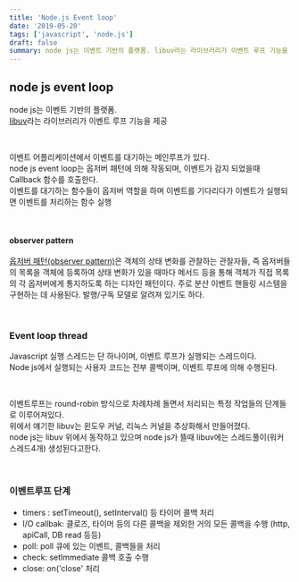 ```yaml
---
title: 'Node.js Event loop'
date: '2019-05-20'
tags: ['javascript', 'node.js']
draft: false
summary: node js는 이벤트 기반의 플랫폼. libuv라는 라이브러리가 이벤트 루프 기능을 제공
---
```


## node js event loop

node js는 이벤트 기반의 플랫폼. <br />
[libuv](https://github.com/libuv/libuv)라는 라이브러리가 이벤트 루프 기능을 제공 <br />

<br />

이벤트 어플리케이션에서 이벤트를 대기하는 메인루프가 있다. <br />
node js event loop는 옵저버 패턴에 의해 작동되며, 이벤트가 감지 되었을때 Callback 함수를 호출한다. <br />
이벤트를 대기하는 함수들이 옵저버 역할을 하며 이벤트를 기다리다가 이벤트가 실행되면 이벤트를 처리하는 함수 실행 <br />

<br />

#### observer pattern

[옵저버 패턴(observer pattern)](https://ko.wikipedia.org/wiki/%EC%98%B5%EC%84%9C%EB%B2%84_%ED%8C%A8%ED%84%B4)은 객체의 상태 변화를 관찰하는 관찰자들, 즉 옵저버들의 목록을 객체에 등록하여 상태 변화가 있을 때마다 메서드 등을 통해 객체가 직접 목록의 각 옵저버에게 통지하도록 하는 디자인 패턴이다. 주로 분산 이벤트 핸들링 시스템을 구현하는 데 사용된다. 발행/구독 모델로 알려져 있기도 하다. <br />

<br />

### Event loop thread

Javascript 실행 스레드는 단 하나이며, 이벤트 루프가 실행되는 스레드이다. <br />
Node js에서 실행되는 사용자 코드는 전부 콜백이며, 이벤트 루프에 의해 수행된다. <br />

<br />

이벤트루프는 round-robin 방식으로 차례차례 돌면서 처리되는 특정 작업들의 단계들로 이루어져있다. <br />
위에서 얘기한 libuv는 윈도우 커널, 리눅스 커널을 추상화해서 만들어졌다. <br />
node js는 libuv 위에서 동작하고 있으며 node js가 뜰때 libuv에는 스레드풀이(워커 스레드4개) 생성된다고한다. <br />

<br />

### 이벤트루프 단계

- timers : setTimeout(), setInterval() 등 타이머 콜백 처리
- I/O callbak: 클로즈, 타이머 등의 다른 콜백을 제외한 거의 모든 콜백을 수행 (http, apiCall, DB read 등등)
- poll: poll 큐에 있는 이벤트, 콜백들을 처리
- check: setImmediate 콜백 호출 수행
- close: on('close' 처리

<br />

<br /><br /><br />
